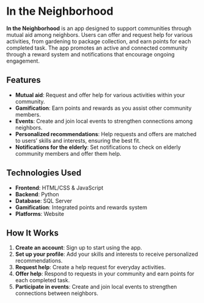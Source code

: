 # In the Neighborhood

**In the Neighborhood** is an app designed to support communities through mutual aid among neighbors. Users can offer and request help for various activities, from gardening to package collection, and earn points for each completed task. The app promotes an active and connected community through a reward system and notifications that encourage ongoing engagement.

## Features

- **Mutual aid**: Request and offer help for various activities within your community.
- **Gamification**: Earn points and rewards as you assist other community members.
- **Events**: Create and join local events to strengthen connections among neighbors.
- **Personalized recommendations**: Help requests and offers are matched to users’ skills and interests, ensuring the best fit.
- **Notifications for the elderly**: Set notifications to check on elderly community members and offer them help.

## Technologies Used

- **Frontend**: HTML/CSS & JavaScript
- **Backend**: Python
- **Database**: SQL Server
- **Gamification**: Integrated points and rewards system
- **Platforms**: Website

## How It Works

1. **Create an account**: Sign up to start using the app.
2. **Set up your profile**: Add your skills and interests to receive personalized recommendations.
3. **Request help**: Create a help request for everyday activities.
4. **Offer help**: Respond to requests in your community and earn points for each completed task.
5. **Participate in events**: Create and join local events to strengthen connections between neighbors.
